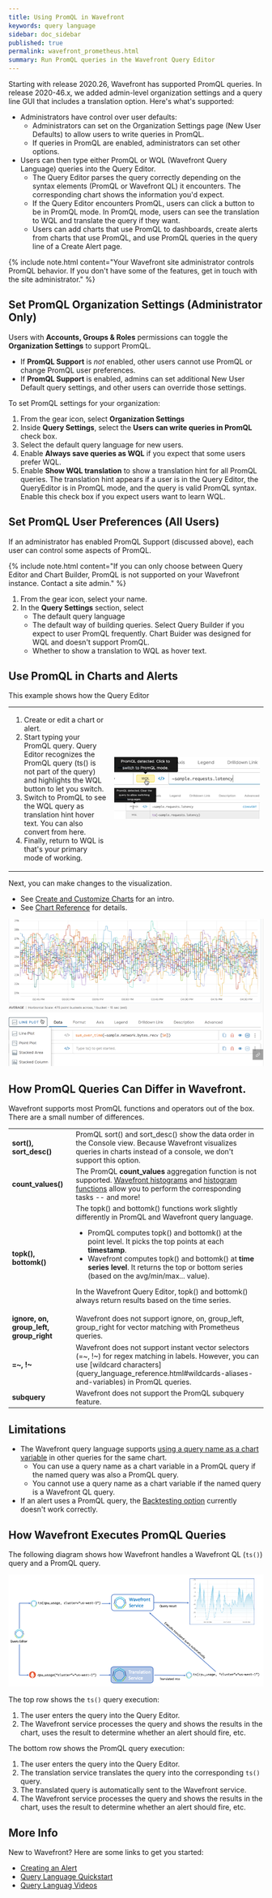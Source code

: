 ```yaml
---
title: Using PromQL in Wavefront
keywords: query language
sidebar: doc_sidebar
published: true
permalink: wavefront_prometheus.html
summary: Run PromQL queries in the Wavefront Query Editor
---
```


Starting with release 2020.26, Wavefront has supported PromQL queries. In release 2020-46.x, we added admin-level organization settings and a query line GUI that includes a translation option. Here's what's supported:
* Administrators have control over user defaults:
  - Administrators can set on the Organization Settings page (New User Defaults) to allow users to write queries in PromQL.
  - If queries in PromQL are enabled, administrators can set other options.
* Users can then type either PromQL or WQL (Wavefront Query Language) queries into the Query Editor.
  - The Query Editor parses the query correctly depending on the syntax elements (PromQL or Wavefront QL) it encounters. The corresponding chart shows the information you'd expect.
  - If the Query Editor encounters PromQL, users can click a button to be in PromQL mode. In PromQL mode, users can see the translation to WQL and translate the query if they want.
  - Users can add charts that use PromQL to dashboards, create alerts from charts that use PromQL, and use PromQL queries in the query line of a Create Alert page.

{% include note.html content="Your Wavefront site administrator controls PromQL behavior. If you don't have some of the features, get in touch with the site administrator." %}

## Set PromQL Organization Settings (Administrator Only)

Users with **Accounts, Groups & Roles**  permissions can toggle the **Organization Settings** to support PromQL.
* If **PromQL Support** is *not* enabled, other users cannot use PromQL or change PromQL user preferences.
* If **PromQL Support** is enabled, admins can set additional New User Default query settings, and other users can override those settings.

To set PromQL settings for your organization:

1. From the gear icon, select **Organization Settings**
2. Inside **Query Settings**, select the **Users can write queries in PromQL** check box.
3. Select the default query language for new users.
4. Enable **Always save queries as WQL** if you expect that some users prefer WQL.
5. Enable **Show WQL translation** to show a translation hint for all PromQL queries. The translation hint appears if a user is in the Query Editor, the QueryEditor is in PromQL mode, and the query is valid PromQL syntax. Enable this check box if you expect users want to learn WQL.

## Set PromQL User Preferences (All Users)

If an administrator has enabled PromQL Support (discussed above), each user can control some aspects of PromQL.

{% include note.html content="If you can only choose between Query Editor and Chart Builder, PromQL is not supported on your Wavefront instance. Contact a site admin." %}

1. From the gear icon, select your name.
2. In the **Query Settings** section, select
    * The default query language
    * The default way of building queries. Select Query Builder if you expect to user PromQL frequently. Chart Buider was designed for WQL and doesn't support PromQL.
    * Whether to show a translation to WQL as hover text.

## Use PromQL in Charts and Alerts

This example shows how the Query Editor

<table style="width: 100%;">
<tbody>
<tr>
<td width="40%">
<ol><li>Create or edit a chart or alert.</li>
<li>Start typing your PromQL query. Query Editor recognizes the PromQL query (ts() is not part of the query) and highlights the WQL button to let you switch. </li>
<li>Switch to PromQL to see the WQL query as translation hint hover text. You can also convert from here.  </li>
<li>Finally, return to WQL is that's your primary mode of working. </li></ol></td>
<td width="60%"><img src="/images/promql_button.png" alt="metric only in query line, WQL is highlighted">
<img src="/images/promql_hover.png" alt="query line in promql, with hover text ">
</td>
</tr>
</tbody>
</table>

Next, you can make changes to the visualization.
  * See [Create and Customize Charts](ui_charts.html) for an intro.
  * See [Chart Reference](ui_chart_reference.html) for details.

![Prometheus query](images/prometheus_sample.png)

## How PromQL Queries Can Differ in Wavefront.

Wavefront supports most PromQL functions and operators out of the box. There are a small number of differences.

<table style="width: 100%;">
<tbody>
<tr>
<td width="25%"><strong>sort(), sort_desc()</strong>
</td>
<td width="75%">PromQL sort() and  sort_desc() show the data order in the Console view. Because Wavefront visualizes queries in charts instead of a console, we don't support this option.
</td></tr>
<tr>
<td width="25%"><strong>count_values()</strong>
</td>
<td width="75%">The PromQL <strong>count_values</strong> aggregation function is not supported. <a href="proxies_histograms.html">Wavefront histograms</a> and <a href="query_language_reference.html#histogram-functions">histogram functions</a> allow you to perform the corresponding tasks -- and more!
</td></tr>
<tr>
<td width="25%"><strong>topk(), bottomk()</strong>
</td>
<td width="75%">The topk() and bottomk() functions work slightly differently in PromQL and Wavefront query language.
<ul>
<li>PromQL computes topk() and bottomk() at the point level. It picks the top points at each <strong>timestamp</strong>.</li>
<li>Wavefront computes topk() and bottomk() at <strong>time series level</strong>. It returns the top or bottom series (based on the avg/min/max... value). </li>
</ul>
<p>In the Wavefront Query Editor, topk() and bottomk() always return results based on the time series. </p>
</td></tr>
<tr>
<td width="25%"><strong>ignore, on, group_left, group_right</strong>
</td>
<td width="75%">Wavefront does not support ignore, on, group_left, group_right for vector matching with Prometheus queries.
</td></tr>
<tr>
<td><strong>=~, !~</strong>
</td>
<td markdown="span">Wavefront does not support instant vector selectors (=~, !~) for regex matching in labels. However, you can use [wildcard characters](query_language_reference.html#wildcards-aliases-and-variables) in PromQL queries.
</td></tr>
<tr>
<td><strong>subquery</strong>
</td>
<td>Wavefront does not support the PromQL subquery feature.
</td></tr>
</tbody>
</table>

## Limitations


* The Wavefront query language supports [using a query name as a chart variable](query_editor.html#use-chart-variables) in other queries for the same chart.
  - You can use a query name as a chart variable in a PromQL query if the named query was also a PromQL query.
  - You cannot use a query name as a chart variable if the named query is a Wavefront QL query.
* If an alert uses a PromQL query, the [Backtesting option](alerts_manage.html#backtesting) currently doesn't work correctly.

## How Wavefront Executes PromQL Queries

The following diagram shows how Wavefront handles a Wavefront QL (`ts()`) query and a PromQL query.

![Image showing TS and PromQL execution paths, explained in text](images/ts_and_promql.png)

The top row shows the `ts()` query execution:

1. The user enters the query into the Query Editor.
2. The Wavefront service processes the query and shows the results in the chart, uses the result to determine whether an alert should fire, etc.

The bottom row shows the PromQL query execution:
1. The user enters the query into the Query Editor.
2. The translation service translates the query into the corresponding `ts()` query.
3. The translated query is automatically sent to the Wavefront service.
4. The Wavefront service processes the query and shows the results in the chart, uses the result to determine whether an alert should fire, etc.

## More Info

New to Wavefront? Here are some links to get you started:
* [Creating an Alert](alerts.html#creating-an-alert)
* [Query Language Quickstart](query_language_getting_started.html)
* [Query Languag Videos](videos_query_language.html)

